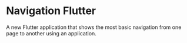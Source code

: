 # Navigation Flutter

A new Flutter application that shows the most basic navigation from one page to another using an application.


